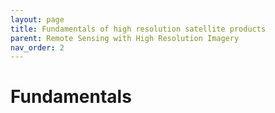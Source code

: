 ```yaml
---
layout: page
title: Fundamentals of high resolution satellite products
parent: Remote Sensing with High Resolution Imagery
nav_order: 2
---
```


# Fundamentals

